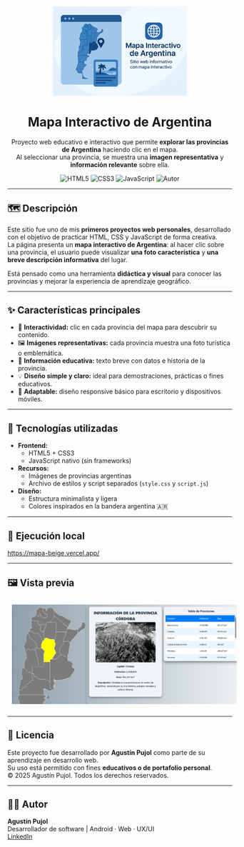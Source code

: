 <p align="center">
  <img src="img/mapa_argentina5.png" alt="Mapa Argentina logo" width="300"/>
</p>

<h1 align="center">Mapa Interactivo de Argentina</h1>

<p align="center">
  Proyecto web educativo e interactivo que permite <b>explorar las provincias de Argentina</b> haciendo clic en el mapa.<br/>
  Al seleccionar una provincia, se muestra una <b>imagen representativa</b> y <b>información relevante</b> sobre ella.
</p>

<p align="center">
  <img src="https://img.shields.io/badge/HTML5-%23E34F26.svg?&style=flat&logo=html5&logoColor=white" alt="HTML5"/>
  <img src="https://img.shields.io/badge/CSS3-%231572B6.svg?&style=flat&logo=css3&logoColor=white" alt="CSS3"/>
  <img src="https://img.shields.io/badge/JavaScript-%23F7DF1E.svg?&style=flat&logo=javascript&logoColor=black" alt="JavaScript"/>
  <img src="https://img.shields.io/badge/Hecho%20por-Agustín%20Pujol-orange" alt="Autor"/>
</p>

---

## 🗺️ Descripción

Este sitio fue uno de mis **primeros proyectos web personales**, desarrollado con el objetivo de practicar HTML, CSS y JavaScript de forma creativa.  
La página presenta un **mapa interactivo de Argentina**: al hacer clic sobre una provincia, el usuario puede visualizar **una foto característica** y **una breve descripción informativa** del lugar.

Está pensado como una herramienta **didáctica y visual** para conocer las provincias y mejorar la experiencia de aprendizaje geográfico.

---

## ✨ Características principales

- 🧭 **Interactividad:** clic en cada provincia del mapa para descubrir su contenido.  
- 🖼️ **Imágenes representativas:** cada provincia muestra una foto turística o emblemática.  
- 🧠 **Información educativa:** texto breve con datos e historia de la provincia.  
- 💡 **Diseño simple y claro:** ideal para demostraciones, prácticas o fines educativos.  
- 📱 **Adaptable:** diseño responsive básico para escritorio y dispositivos móviles.  

---

## 🧰 Tecnologías utilizadas

- **Frontend:**
  - HTML5 + CSS3  
  - JavaScript nativo (sin frameworks)
- **Recursos:**
  - Imágenes de provincias argentinas
  - Archivo de estilos y script separados (`style.css` y `script.js`)
- **Diseño:**
  - Estructura minimalista y ligera
  - Colores inspirados en la bandera argentina 🇦🇷  

---

## 🚀 Ejecución local

https://mapa-beige.vercel.app/

---

## 🖼️ Vista previa

<p align="center">
  <img src="img/web.png" alt="Vista general del sitio" width="600" style="margin:10px"/>
</p>

---

## 📄 Licencia

Este proyecto fue desarrollado por **Agustín Pujol** como parte de su aprendizaje en desarrollo web.  
Su uso está permitido con fines **educativos o de portafolio personal**.  
© 2025 Agustín Pujol. Todos los derechos reservados.

---

## 👨‍💻 Autor

**Agustín Pujol**  
Desarrollador de software | Android · Web · UX/UI  
[LinkedIn](https://www.linkedin.com/in/agustinpujol/)
